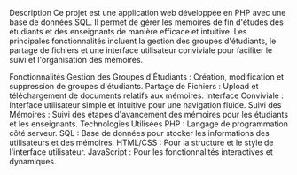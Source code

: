 Description
Ce projet est une application web développée en PHP avec une base de données SQL. Il permet de gérer les mémoires de fin d'études des étudiants et des enseignants de manière efficace et intuitive. Les principales fonctionnalités incluent la gestion des groupes d'étudiants, le partage de fichiers et une interface utilisateur conviviale pour faciliter le suivi et l'organisation des mémoires.

Fonctionnalités
Gestion des Groupes d'Étudiants : Création, modification et suppression de groupes d'étudiants.
Partage de Fichiers : Upload et téléchargement de documents relatifs aux mémoires.
Interface Conviviale : Interface utilisateur simple et intuitive pour une navigation fluide.
Suivi des Mémoires : Suivi des étapes d'avancement des mémoires pour les étudiants et les enseignants.
Technologies Utilisées
PHP : Langage de programmation côté serveur.
SQL : Base de données pour stocker les informations des utilisateurs et des mémoires.
HTML/CSS : Pour la structure et le style de l'interface utilisateur.
JavaScript : Pour les fonctionnalités interactives et dynamiques.
